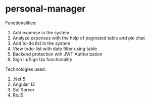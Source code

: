 # personal-manager

Functionalities:
1. Add expense in the system
2. Analyze expenses with the help of paginated table and pie chat
3. Add to-do list in the system
4. View todo-list with date filter using table
5. Backend protection wth JWT Authorization
6. Sign In/Sign Up functionality

Technologies used:
1. .Net 5
2. Angular 13
3. Sql Server
4. RxJS
